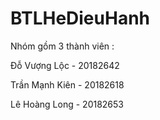 # BTLHeDieuHanh
Nhóm gồm 3 thành viên :

Đỗ Vượng Lộc - 20182642

Trần Mạnh Kiên - 20182618

Lê Hoàng Long - 20182653
